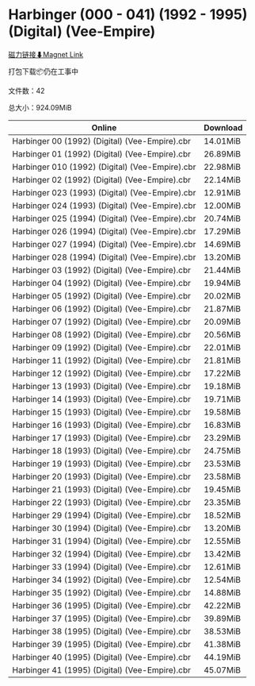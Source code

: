 # Harbinger (000 - 041) (1992 - 1995) (Digital) (Vee-Empire)

[磁力链接⬇Magnet Link](magnet:?xt=urn:btih:018e36ccb36aee95951c566f5632befcbfc7fd51&dn=Harbinger%20%28000%20-%20041%29%20%281992%20-%201995%29%20%28Digital%29%20%28Vee-Empire%29)

打包下载📦仍在工事中

文件数：42

总大小：924.09MiB

Online | Download
--- | ---
Harbinger 00 (1992) (Digital) (Vee-Empire).cbr | 14.01MiB
Harbinger 01 (1992) (Digital) (Vee-Empire).cbr | 26.89MiB
Harbinger 010 (1992) (Digital) (Vee-Empire).cbr | 22.98MiB
Harbinger 02 (1992) (Digital) (Vee-Empire).cbr | 22.14MiB
Harbinger 023 (1993) (Digital) (Vee-Empire).cbr | 12.91MiB
Harbinger 024 (1993) (Digital) (Vee-Empire).cbr | 12.00MiB
Harbinger 025 (1994) (Digital) (Vee-Empire).cbr | 20.74MiB
Harbinger 026 (1994) (Digital) (Vee-Empire).cbr | 17.29MiB
Harbinger 027 (1994) (Digital) (Vee-Empire).cbr | 14.69MiB
Harbinger 028 (1994) (Digital) (Vee-Empire).cbr | 13.20MiB
Harbinger 03 (1992) (Digital) (Vee-Empire).cbr | 21.44MiB
Harbinger 04 (1992) (Digital) (Vee-Empire).cbr | 19.94MiB
Harbinger 05 (1992) (Digital) (Vee-Empire).cbr | 20.02MiB
Harbinger 06 (1992) (Digital) (Vee-Empire).cbr | 21.87MiB
Harbinger 07 (1992) (Digital) (Vee-Empire).cbr | 20.09MiB
Harbinger 08 (1992) (Digital) (Vee-Empire).cbr | 20.56MiB
Harbinger 09 (1992) (Digital) (Vee-Empire).cbr | 22.01MiB
Harbinger 11 (1992) (Digital) (Vee-Empire).cbr | 21.81MiB
Harbinger 12 (1992) (Digital) (Vee-Empire).cbr | 17.22MiB
Harbinger 13 (1993) (Digital) (Vee-Empire).cbr | 19.18MiB
Harbinger 14 (1993) (Digital) (Vee-Empire).cbr | 19.71MiB
Harbinger 15 (1993) (Digital) (Vee-Empire).cbr | 19.58MiB
Harbinger 16 (1993) (Digital) (Vee-Empire).cbr | 16.83MiB
Harbinger 17 (1993) (Digital) (Vee-Empire).cbr | 23.29MiB
Harbinger 18 (1993) (Digital) (Vee-Empire).cbr | 24.75MiB
Harbinger 19 (1993) (Digital) (Vee-Empire).cbr | 23.53MiB
Harbinger 20 (1993) (Digital) (Vee-Empire).cbr | 23.58MiB
Harbinger 21 (1993) (Digital) (Vee-Empire).cbr | 19.45MiB
Harbinger 22 (1993) (Digital) (Vee-Empire).cbr | 23.35MiB
Harbinger 29 (1994) (Digital) (Vee-Empire).cbr | 18.52MiB
Harbinger 30 (1994) (Digital) (Vee-Empire).cbr | 13.20MiB
Harbinger 31 (1994) (Digital) (Vee-Empire).cbr | 12.55MiB
Harbinger 32 (1994) (Digital) (Vee-Empire).cbr | 13.42MiB
Harbinger 33 (1994) (Digital) (Vee-Empire).cbr | 12.61MiB
Harbinger 34 (1992) (Digital) (Vee-Empire).cbr | 12.54MiB
Harbinger 35 (1992) (Digital) (Vee-Empire).cbr | 14.88MiB
Harbinger 36 (1995) (Digital) (Vee-Empire).cbr | 42.22MiB
Harbinger 37 (1995) (Digital) (Vee-Empire).cbr | 39.89MiB
Harbinger 38 (1995) (Digital) (Vee-Empire).cbr | 38.53MiB
Harbinger 39 (1995) (Digital) (Vee-Empire).cbr | 41.38MiB
Harbinger 40 (1995) (Digital) (Vee-Empire).cbr | 44.19MiB
Harbinger 41 (1995) (Digital) (Vee-Empire).cbr | 45.07MiB